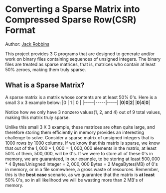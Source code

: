 # Converting a Sparse Matrix into Compressed Sparse Row(CSR) Format
Author: [Jack Robbins](https://www.github.com/jackr276)
 
This project provides 3 C programs that are designed to generate and/or work on binary files containing sequences of unsigned integers. The binary files are treated as sparse matrices, that is, matrices who contain at least 50% zeroes, making them truly sparse. 


## What is a Sparse Matrix?
A sparse matrix is a matrix whose contents are at least 50% 0's. Here is a small 3 x 3 example below:
  |0 | 1 | 0 |
  |-----|-----|-----|
  |**0**|**0**|**2**|
  |**0**|**4**|**0**|

Notice how we only have 3 nonzero values(1, 2, and 4) out of 9 total values, making this matrix truly sparse.

Unlike this small 3 X 3 example, these matrices are often quite large, and therefore storing them efficiently in memory provides an interesting challenge to solve. Consider a sparse matrix of unsigned integers that is 1000 rows by 1000 columns. If we know that this matrix is sparse, we know that out of the $1,000 * 1,000 = 1,000,000$ elements in the matrix, at least 50% of them, $500,000$, will be 0's. If we were to store all of these 0's in memory, we are guaranteed, in our example, to be storing at least $500,000 * 4$ Bytes/Unisgned Integer = $2,000,000$ Bytes = $2$ MegaBytes(MB) of 0's in memory, or in a file somewhere, a gross waste of resources. Remember, this is the **best case** scenario, as we guarantee that the matrix is **at least** 50% 0's, so in all likelihood we will be wasting more than $2$ MB's of memory.
